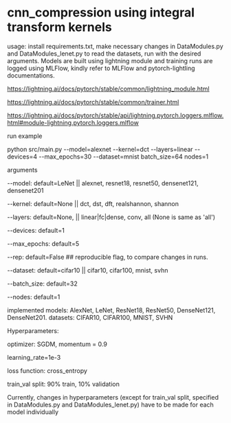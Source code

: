 # cnn_compression using integral transform kernels

usage: install requirements.txt, make necessary changes in DataModules.py and DataModules_lenet.py to read the datasets, run with the desired arguments. Models are built using lightning module and training runs are logged using MLFlow, kindly refer to MLFlow and pytorch-lightling documentations. 

https://lightning.ai/docs/pytorch/stable/common/lightning_module.html

https://lightning.ai/docs/pytorch/stable/common/trainer.html

https://lightning.ai/docs/pytorch/stable/api/lightning.pytorch.loggers.mlflow.html#module-lightning.pytorch.loggers.mlflow

run example 

python src/main.py --model=alexnet --kernel=dct --layers=linear --devices=4 --max_epochs=30 --dataset=mnist batch_size=64 nodes=1

arguments

--model: default=LeNet || alexnet, resnet18, resnet50, densenet121, densenet201

--kernel:  default=None || dct, dst, dft, realshannon, shannon

--layers:  default=None, || linear|fc|dense, conv, all (None is same as 'all')

--devices: default=1

--max_epochs: default=5

--rep: default=False ## reproducible flag, to compare changes in runs. 

--dataset: default=cifar10 || cifar10, cifar100, mnist, svhn

--batch_size: default=32

--nodes: default=1

implemented models: AlexNet, LeNet, ResNet18, ResNet50, DenseNet121, DenseNet201. 
datasets: CIFAR10, CIFAR100, MNIST, SVHN


Hyperparameters:

optimizer: SGDM, momentum = 0.9

learning_rate=1e-3

loss function: cross_entropy

train_val split: 90% train, 10% validation

Currently, changes in hyperparameters (except for train_val split, specified in DataModules.py and DataModules_lenet.py) have to be made for each model individually

